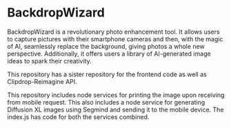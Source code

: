 # BackdropWizard
BackdropWizard is a revolutionary photo enhancement tool. It allows users to capture pictures with their smartphone cameras and then, with the magic of AI, seamlessly replace the background, giving photos a whole new perspective. Additionally, it offers users a library of AI-generated image ideas to spark their creativity.

This repository has a sister repository for the frontend code as well as Clipdrop-Reimagine API.

This repository includes node services for printing the image upon receiving from mobile request. This also includes a node service for generating Diffusion XL images using Segmind and sending it to the mobile device. 
The index.js has code for both the services combined. 